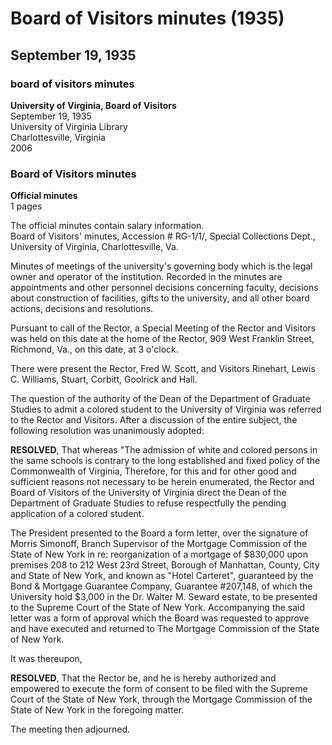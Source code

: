 <!-- llmformatted -->
# Board of Visitors minutes (1935)

## September 19, 1935

### board of visitors minutes

**University of Virginia, Board of Visitors**\
September 19, 1935\
University of Virginia Library\
Charlottesville, Virginia\
2006

### Board of Visitors minutes

**Official minutes**\
1 pages

The official minutes contain salary information.\
Board of Visitors' minutes, Accession # RG-1/1/, Special Collections Dept., University of Virginia, Charlottesville, Va.

Minutes of meetings of the university's governing body which is the legal owner and operator of the institution. Recorded in the minutes are appointments and other personnel decisions concerning faculty, decisions about construction of facilities, gifts to the university, and all other board actions, decisions and resolutions.

Pursuant to call of the Rector, a Special Meeting of the Rector and Visitors was held on this date at the home of the Rector, 909 West Franklin Street, Richmond, Va., on this date, at 3 o'clock.

There were present the Rector, Fred W. Scott, and Visitors Rinehart, Lewis C. Williams, Stuart, Corbitt, Goolrick and Hall.

The question of the authority of the Dean of the Department of Graduate Studies to admit a colored student to the University of Virginia was referred to the Rector and Visitors. After a discussion of the entire subject, the following resolution was unanimously adopted:

**RESOLVED**, That whereas "The admission of white and colored persons in the same schools is contrary to the long established and fixed policy of the Commonwealth of Virginia, Therefore, for this and for other good and sufficient reasons not necessary to be herein enumerated, the Rector and Board of Visitors of the University of Virginia direct the Dean of the Department of Graduate Studies to refuse respectfully the pending application of a colored student.

The President presented to the Board a form letter, over the signature of Morris Simonoff, Branch Supervisor of the Mortgage Commission of the State of New York in re: reorganization of a mortgage of $830,000 upon premises 208 to 212 West 23rd Street, Borough of Manhattan, County, City and State of New York, and known as "Hotel Carteret", guaranteed by the Bond & Mortgage Guarantee Company, Guarantee #207,148, of which the University hold $3,000 in the Dr. Walter M. Seward estate, to be presented to the Supreme Court of the State of New York. Accompanying the said letter was a form of approval which the Board was requested to approve and have executed and returned to The Mortgage Commission of the State of New York.

It was thereupon,

**RESOLVED**, That the Rector be, and he is hereby authorized and empowered to execute the form of consent to be filed with the Supreme Court of the State of New York, through the Mortgage Commission of the State of New York in the foregoing matter.

The meeting then adjourned.
